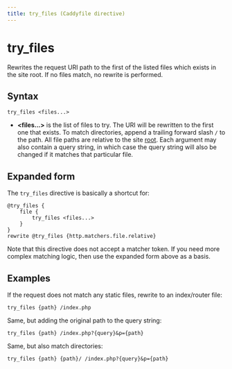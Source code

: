 ```yaml
---
title: try_files (Caddyfile directive)
---
```


# try_files

Rewrites the request URI path to the first of the listed files which exists in the site root. If no files match, no rewrite is performed.


## Syntax

```caddy-d
try_files <files...>
```

- **<files...>** is the list of files to try. The URI will be rewritten to the first one that exists. To match directories, append a trailing forward slash `/` to the path. All file paths are relative to the site [root](/docs/caddyfile/directives/root). Each argument may also contain a query string, in which case the query string will also be changed if it matches that particular file.


## Expanded form

The `try_files` directive is basically a shortcut for:

```caddy-d
@try_files {
	file {
		try_files <files...>
	}
}
rewrite @try_files {http.matchers.file.relative}
```

Note that this directive does not accept a matcher token. If you need more complex matching logic, then use the expanded form above as a basis.


## Examples

If the request does not match any static files, rewrite to an index/router file:

```caddy-d
try_files {path} /index.php
```

Same, but adding the original path to the query string:

```caddy-d
try_files {path} /index.php?{query}&p={path}
```

Same, but also match directories:

```caddy-d
try_files {path} {path}/ /index.php?{query}&p={path}
```
